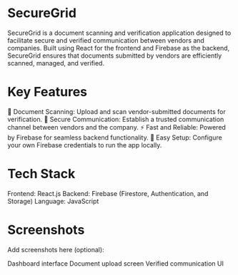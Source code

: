 # SecureGrid
SecureGrid is a document scanning and verification application designed to facilitate secure and verified communication between vendors and companies. Built using React for the frontend and Firebase as the backend, SecureGrid ensures that documents submitted by vendors are efficiently scanned, managed, and verified.

# Key Features
📄 Document Scanning: Upload and scan vendor-submitted documents for verification.
🔐 Secure Communication: Establish a trusted communication channel between vendors and the company.
⚡ Fast and Reliable: Powered by Firebase for seamless backend functionality.
🔧 Easy Setup: Configure your own Firebase credentials to run the app locally.

# Tech Stack
Frontend: React.js
Backend: Firebase (Firestore, Authentication, and Storage)
Language: JavaScript

# Screenshots
Add screenshots here (optional):

Dashboard interface
Document upload screen
Verified communication UI
